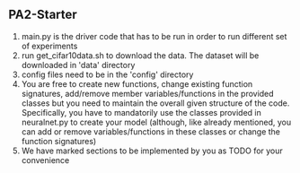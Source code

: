 ## PA2-Starter

1. main.py is the driver code that has to be run in order to run different set of experiments
2. run get_cifar10data.sh to download the data. The dataset will be downloaded in 'data' directory 
3. config files need to be in the 'config' directory
4. You are free to create new functions, change existing function
signatures, add/remove member variables/functions in the provided classes but you need to maintain the overall given structure 
of the code. Specifically, you have to mandatorily use the classes provided in neuralnet.py to create your model (although, 
like already mentioned, you can  add or remove variables/functions in these classes or change the function signatures)
5. We have marked sections to be implemented by you as TODO for your convenience
